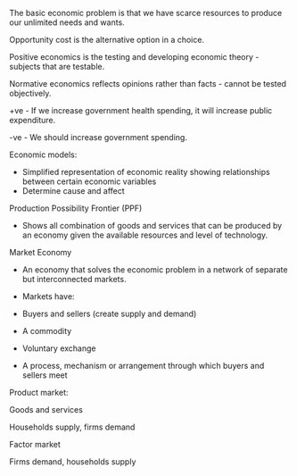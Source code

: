 The basic economic problem is that we have scarce resources to produce our unlimited needs and wants.

Opportunity cost is the alternative option in a choice.

Positive economics is the testing and developing economic theory - subjects that are testable.

Normative economics reflects opinions rather than facts - cannot be tested objectively.

+ve - If we increase government health spending, it will increase public expenditure.

-ve - We should increase government spending.

Economic models:

-   Simplified representation of economic reality showing relationships between certain economic variables
-   Determine cause and affect

Production Possibility Frontier (PPF)

-   Shows all combination of goods and services that can be produced by an economy given the available resources and level of technology.

Market Economy

-   An economy that solves the economic problem in a network of separate but interconnected markets.
-   Markets have:

-   Buyers and sellers (create supply and demand)
-   A commodity
-   Voluntary exchange
-   A process, mechanism or arrangement through which buyers and sellers meet

Product market:

Goods and services

Households supply, firms demand

Factor market

Firms demand, households supply